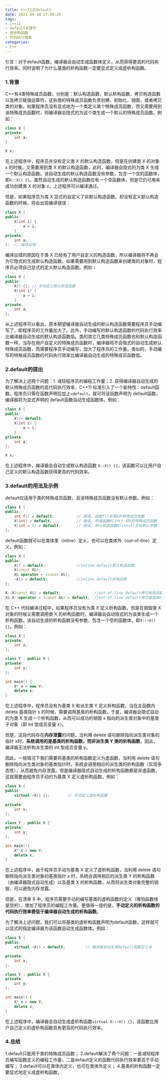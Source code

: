 ```yaml
---
title: C++11之default
date: 2021-04-10 17:59:20
tags:
- C++11
- default关键字
- 虚析构函数
- 代码执行效率
categories:
- C++
---
```


引言：对于default函数，编译器会自动生成函数体定义，从而获得更高的代码执行效率。同时说明了为什么基类的析构函数一定要显式定义成虚析构函数。

<!--more-->

### 1.背景

C++有4类特殊成员函数，分别是：默认构造函数，默认析构函数，拷贝构造函数以及拷贝赋值运算符，这些类的特殊成员函数负责创建、初始化、销毁，或者拷贝类的对象。如果程序员没有显式地为一个类定义某个特殊成员函数，而又需要用到该特殊成员函数时，则编译器会隐式的为这个类生成一个默认的特殊成员函数。例如：

```c++
class X {
private:
	int a;
}

X x;
```

在上述程序中，程序员并没有定义类 X 的默认构造函数，但是在创建类 X 的对象 x 的时候，又需要用到类 X 的默认构造函数，此时，编译器会隐式的为类 X 生成一个默认构造函数。该自动生成的默认构造函数没有参数，包含一个空的函数体，即`X::X() {}`。虽然自动生成的默认构造函数仅有一个空函数体，但是它仍可用来成功创建类 X 的对象 x，上述程序可以编译通过。

但是，如果程序员为类 X 显式的自定义了非默认构造函数，却没有定义默认构造函数的时候，将会出现编译错误：

```c++
class X {
public:
	X(int i) {
		a = i;
	}
private:
	int a;
};	// 编译出错
```

编译出错的原因在于类 X 已经有了用户自定义的构造函数，所以编译器将不再会为它隐式的生成默认构造函数。如果需要用到默认构造函数来创建类的对象时，程序员必须自己显式的定义默认构造函数。例如：

```c++
class X {
public:
	X() {}; // 手动定义默认构造函数
	X(int i) {
		a = i;
	}
private:
	int a;
};
```

从上述程序可以看出，原本期望编译器自动生成的默认构造函数需要程序员手动编写了，即程序员的工作量加大了。此外，手动编写的默认构造函数的代码执行效率比编译器自动生成的默认构造函数低。类的其它几类特殊成员函数也和默认构造函数一样，当存在用户自定义的特殊成员函数时，编译器将不会隐式的自动生成默认特殊成员函数，而需要程序员手动编写，加大了程序员的工作量。类似的，手动编写的特殊成员函数的代码执行效率比编译器自动生成的特殊成员函数低。

### 2.default的提出

为了解决上述两个问题：1. 减轻程序员的编程工作量；2. 获得编译器自动生成的默认特殊成员函数的高代码执行效率，C++11 标准引入了一个新特性：default函数。程序员只需在函数声明后加上`=default`，就可将该函数声明为 default函数，编译器将为显式声明的 default函数自动生成函数体。例如：

```c++
class X {
public:
	X()= default;
	X(int i) {
		a = i;
	}
private:
	int a;
};

X x;
```

在上述程序中，编译器会自动生成默认构造函数 `X::X() {}`，该函数可以比用户自己定义的默认构造函数获得更高的代码效率。

### 3.default的用法及示例

default仅适用于类的特殊成员函数，且该特殊成员函数没有默认参数。例如：

```c++
class X {
public:
	int f() = default; 			// 错误, 函数f()非类X的特殊成员函数
	X(int) = default; 			// 错误, 构造函数X(int) 非X的特殊成员函数
	X(int = 1) = default; 		// 错误, 默认构造函数X(int=1)含有默认参数
};
```

default函数既可以在类体里（inline）定义，也可以在类体外（out-of-line）定义。例如：

```c++
class X {
public:
	X() = default; 				//inline default默认构造函数
	X(const X&);
	X& operator = (const X&);
	~X() = default; 			//inline default析构函数
};

X::X(const X&) = default; 				//out-of-line default拷贝构造函数
X& X::operator = (const X&) = default;  //out-of-line default拷贝赋值操作符
```

在 C++ 代码编译过程中，如果程序员没有为类 X 定义析构函数，但是在销毁类 X 对象的时候又需要调用类 X 的析构函数时，编译器会自动隐式的为该类生成一个析构函数。该自动生成的析构函数没有参数，包含一个空的函数体，即`X::~X() {}`。例如：

```c++
class X {
private:
	int x;
};

class Y : public X {
private:
	int y;
};

int main() {
	X* x = new Y;
	delete x;
}
```

在上述程序中，程序员没有为基类 X 和派生类 Y 定义析构函数，当在主函数内 delete 基类指针 x 的时候，需要调用基类的析构函数。于是，编译器会隐式自动的为类 X 生成一个析构函数，从而可以成功的销毁 x 指向的派生类对象中的基类子对象（即 int 型成员变量 x）。

但是，这段代码存在**内存泄露**的问题，当利用 delete 语句删除指向派生类对象的指针 x时，**系统调用的是基类的析构函数，而非派生类 Y 类的析构函数**，因此，编译器无法析构派生类的 int 型成员变量 y。

因此，一般情况下我们需要将基类的析构函数定义为虚函数，当利用 delete 语句删除指向派生类对象的基类指针时，系统会调用相应的派生类的析构函数（实现多态性），从而避免内存泄露。但是编译器隐式自动生成的析构函数都是非虚函数，这就需要由程序员手动的为基类 X 定义虚析构函数，例如：

```c++
class X {
public:
	virtual ~X() {}; 		// 手动定义虚析构函数
    
private:
	int x;
};

class Y : public X {
private:
	int y;
};

int main(){
	X* x = new Y;
	delete x;
}
```

在上述程序中，由于程序员手动为基类 X 定义了虚析构函数，当利用 delete 语句删除指向派生类对象的基类指针 x 时，系统会调用相应的派生类 Y 的析构函数（由编译器隐式自动生成）以及基类 X 的析构函数，从而将派生类对象完整的销毁，可以避免内存泄露。

但是，在清单 8 中，程序员需要手动的编写基类的虚构函数的定义（哪怕函数体是空的），增加了程序员的编程工作量。更值得一提的是，**手动定义的析构函数的代码执行效率要低于编译器自动生成的析构函数**。

为了解决上述问题，我们可以将基类的虚析构函数声明为default函数，这样就可以显式的指定编译器为该函数自动生成函数体。例如：

```c++
class X {
public:
	virtual ~X() = default; 		// 编译器自动生成default函数定义体

private:
	int x;
};

class Y : public X {
private:
	int y;
};

int main() {
	X* x = new Y;
	delete x;
}
```

在上述程序中，编译器会自动生成虚析构函数`virtual X::~X() {}`，该函数比用户自己定义的虚析构函数具有更高的代码执行效率。

### 4.总结

1.default只能用于类的特殊成员函数；
2.default解决了两个问题：一是减轻程序员编写函数定义的编程工作量，二是default定义的函数代码执行效率要高于手动编写；
3.default可以在类体内定义，也可在类体外定义；
4.基类的析构函数一定要显式地定义成虚析构函数。